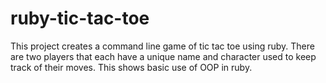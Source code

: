 # ruby-tic-tac-toe
This project creates a command line game of tic tac toe using ruby. There are two players that each have a unique name and character used to keep track of their moves. This shows basic use of OOP in ruby. 
